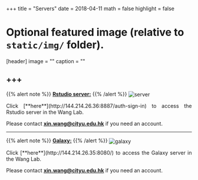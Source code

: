 +++
title = "Servers"
date = 2018-04-11
math = false
highlight = false

# Optional featured image (relative to `static/img/` folder).
[header]
image = ""
caption = ""

+++
---
{{% alert note %}}
[**Rstudio server:**](http://144.214.26.67:8787/auth-sign-in)
{{% /alert %}}
<img src="/img/server/rstudioserver.png" alt="server" align="center">
<p align="justify">Click [**here**](http://144.214.26.36:8887/auth-sign-in) to access the Rstudio server in the Wang Lab. 

Please contact **xin.wang@cityu.edu.hk** if you need an account.

---
{{% alert note %}}
[**Galaxy:**](http://144.214.26.35:8080/)
{{% /alert %}}
<img src="/img/server/galaxy.png" alt="galaxy" align="center">
<p align="justify">Click [**here**](http://144.214.26.35:8080/) to access the Galaxy server in the Wang Lab. 

Please contact **xin.wang@cityu.edu.hk** if you need an account.

